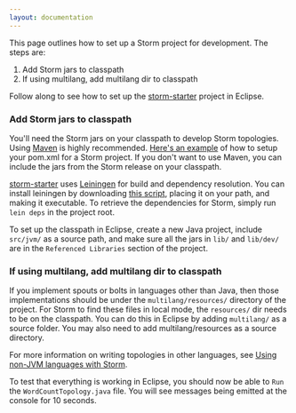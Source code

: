```yaml
---
layout: documentation
---
```

This page outlines how to set up a Storm project for development. The steps are:

1. Add Storm jars to classpath
2. If using multilang, add multilang dir to classpath

Follow along to see how to set up the [storm-starter](http://github.com/nathanmarz/storm-starter) project in Eclipse.

### Add Storm jars to classpath

You'll need the Storm jars on your classpath to develop Storm topologies. Using [Maven](Maven.html) is highly recommended. [Here's an example](https://github.com/nathanmarz/storm-starter/blob/master/m2-pom.xml) of how to setup your pom.xml for a Storm project. If you don't want to use Maven, you can include the jars from the Storm release on your classpath. 

[storm-starter](http://github.com/nathanmarz/storm-starter) uses [Leiningen](http://github.com/technomancy/leiningen) for build and dependency resolution. You can install leiningen by downloading [this script](https://raw.github.com/technomancy/leiningen/stable/bin/lein), placing it on your path, and making it executable. To retrieve the dependencies for Storm, simply run `lein deps` in the project root.

To set up the classpath in Eclipse, create a new Java project, include `src/jvm/` as a source path, and make sure all the jars in `lib/` and `lib/dev/` are in the `Referenced Libraries` section of the project.

### If using multilang, add multilang dir to classpath

If you implement spouts or bolts in languages other than Java, then those implementations should be under the `multilang/resources/` directory of the project. For Storm to find these files in local mode, the `resources/` dir needs to be on the classpath. You can do this in Eclipse by adding `multilang/` as a source folder. You may also need to add multilang/resources as a source directory.

For more information on writing topologies in other languages, see [Using non-JVM languages with Storm](Using-non-JVM-languages-with-Storm.html).

To test that everything is working in Eclipse, you should now be able to `Run` the `WordCountTopology.java` file. You will see messages being emitted at the console for 10 seconds.
